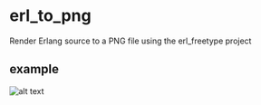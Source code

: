 # erl_to_png
Render Erlang source to a PNG file using the erl_freetype project

## example
![alt text](https://github.com/cwmaguire/erl_to_png/raw/master/images/png_test.erl "Rendered Erlang Text Example")
